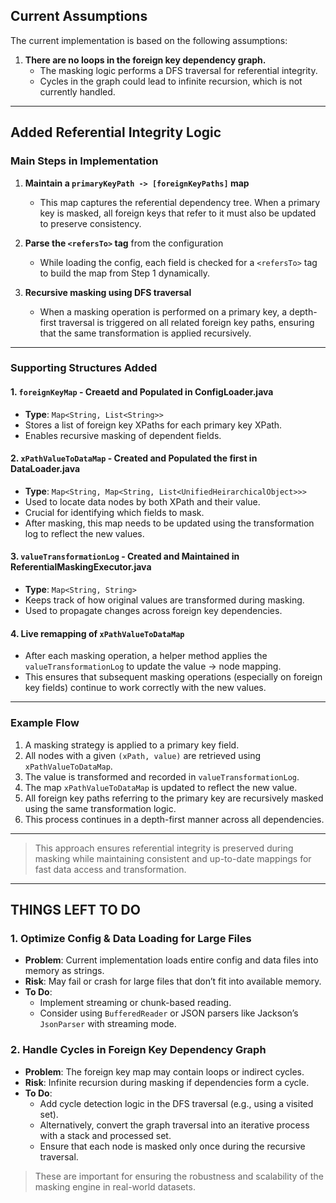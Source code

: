 ## Current Assumptions

The current implementation is based on the following assumptions:

1. **There are no loops in the foreign key dependency graph.**  
   - The masking logic performs a DFS traversal for referential integrity.  
   - Cycles in the graph could lead to infinite recursion, which is not currently handled.



--- 

## Added Referential Integrity Logic

### Main Steps in Implementation

1. **Maintain a `primaryKeyPath -> [foreignKeyPaths]` map**
   - This map captures the referential dependency tree. When a primary key is masked, all foreign keys that refer to it must also be updated to preserve consistency.

2. **Parse the `<refersTo>` tag** from the configuration
   - While loading the config, each field is checked for a `<refersTo>` tag to build the map from Step 1 dynamically.

3. **Recursive masking using DFS traversal**
   - When a masking operation is performed on a primary key, a depth-first traversal is triggered on all related foreign key paths, ensuring that the same transformation is applied recursively.

---

### Supporting Structures Added

#### 1. `foreignKeyMap` - Creaetd and Populated in ConfigLoader.java
- **Type**: `Map<String, List<String>>`
- Stores a list of foreign key XPaths for each primary key XPath.
- Enables recursive masking of dependent fields.

#### 2. `xPathValueToDataMap` - Created and Populated the first in DataLoader.java
- **Type**: `Map<String, Map<String, List<UnifiedHeirarchicalObject>>>`
- Used to locate data nodes by both XPath and their value.
- Crucial for identifying which fields to mask.
- After masking, this map needs to be updated using the transformation log to reflect the new values.

#### 3. `valueTransformationLog`  - Created and Maintained in ReferentialMaskingExecutor.java
- **Type**: `Map<String, String>`
- Keeps track of how original values are transformed during masking.
- Used to propagate changes across foreign key dependencies.
  
#### 4. Live remapping of `xPathValueToDataMap`
- After each masking operation, a helper method applies the `valueTransformationLog` to update the value → node mapping.
- This ensures that subsequent masking operations (especially on foreign key fields) continue to work correctly with the new values.

---

### Example Flow

1. A masking strategy is applied to a primary key field.
2. All nodes with a given `(xPath, value)` are retrieved using `xPathValueToDataMap`.
3. The value is transformed and recorded in `valueTransformationLog`.
4. The map `xPathValueToDataMap` is updated to reflect the new value.
5. All foreign key paths referring to the primary key are recursively masked using the same transformation logic.
6. This process continues in a depth-first manner across all dependencies.

---

> This approach ensures referential integrity is preserved during masking while maintaining consistent and up-to-date mappings for fast data access and transformation.



---

## THINGS LEFT TO DO

### 1. Optimize Config & Data Loading for Large Files
- **Problem**: Current implementation loads entire config and data files into memory as strings.
- **Risk**: May fail or crash for large files that don’t fit into available memory.
- **To Do**:
  - Implement streaming or chunk-based reading.
  - Consider using `BufferedReader` or JSON parsers like Jackson’s `JsonParser` with streaming mode.

### 2. Handle Cycles in Foreign Key Dependency Graph
- **Problem**: The foreign key map may contain loops or indirect cycles.
- **Risk**: Infinite recursion during masking if dependencies form a cycle.
- **To Do**:
  - Add cycle detection logic in the DFS traversal (e.g., using a visited set).
  - Alternatively, convert the graph traversal into an iterative process with a stack and processed set.
  - Ensure that each node is masked only once during the recursive traversal.

> These are important for ensuring the robustness and scalability of the masking engine in real-world datasets.
